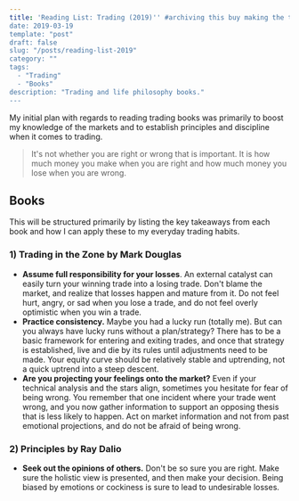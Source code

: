 ```yaml
---
title: 'Reading List: Trading (2019)'' #archiving this buy making the title invalid.
date: 2019-03-19
template: "post"
draft: false
slug: "/posts/reading-list-2019"
category: ""
tags:
  - "Trading"
  - "Books"
description: "Trading and life philosophy books."
---
```



My initial plan with regards to reading trading books was primarily to boost my knowledge of the markets and to establish principles and discipline when it comes to trading.

> It's not whether you are right or wrong that is important. It is how much money you make when you are right and how much money you lose when you are wrong.

## Books

This will be structured primarily by listing the key takeaways from each book and how I can apply these to my everyday trading habits.

### 1) __Trading in the Zone__ by Mark Douglas

- **Assume full responsibility for your losses**. An external catalyst can easily turn your winning trade into a losing trade. Don't blame the market, and realize that losses happen and mature from it. Do not feel hurt, angry, or sad when you lose a trade, and do not feel overly optimistic when you win a trade.
- **Practice consistency.** Maybe you had a lucky run (totally me). But can you always have lucky runs without a plan/strategy? There has to be a basic framework for entering and exiting trades, and once that strategy is established, live and die by its rules until adjustments need to be made. Your equity curve should be relatively stable and uptrending, not a quick uptrend into a steep descent.
- **Are you projecting your feelings onto the market?** Even if your technical analysis and the stars align, sometimes you hesitate for fear of being wrong. You remember that one incident where your trade went wrong, and you now gather information to support an opposing thesis that is less likely to happen. Act on market information and not from past emotional projections, and do not be afraid of being wrong.

### 2) __Principles__ by Ray Dalio 

- **Seek out the opinions of others.** Don't be so sure you are right. Make sure the holistic view is presented, and then make your decision. Being biased by emotions or cockiness is sure to lead to undesirable losses. 	